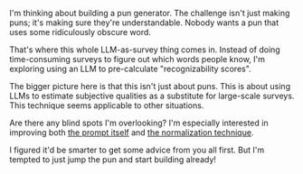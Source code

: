 I'm thinking about building a pun generator. The challenge isn't just making puns; it's making sure they're understandable. Nobody wants a pun that uses some ridiculously obscure word.

That's where this whole LLM-as-survey thing comes in. Instead of doing time-consuming surveys to figure out which words people know, I'm exploring using an LLM to pre-calculate "recognizability scores".

The bigger picture here is that this isn't just about puns. This is about using LLMs to estimate subjective qualities as a substitute for large-scale surveys. This technique seems applicable to other situations.

Are there any blind spots I'm overlooking? I'm especially interested in improving both [the prompt itself](https://github.com/8ta4/pun/blob/1ddf70b8b355e5ed3f7f142fc67340238c461837/prompt.txt) and [the normalization technique](https://github.com/8ta4/pun/blob/1ddf70b8b355e5ed3f7f142fc67340238c461837/DONTREADME.md?plain=1#L109-L147).

I figured it'd be smarter to get some advice from you all first. But I'm tempted to just jump the pun and start building already! 
